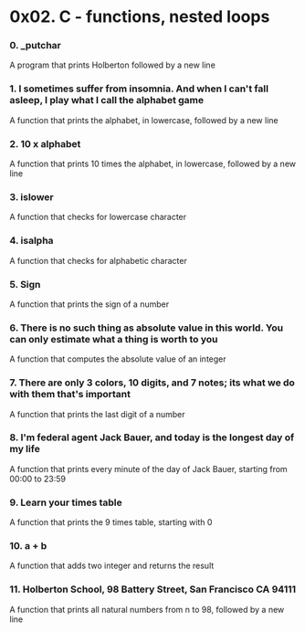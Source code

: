 # 0x02. C - functions, nested loops
### 0. _putchar
A program that prints Holberton followed by a new line
### 1. I sometimes suffer from insomnia. And when I can't fall asleep, I play what I call the alphabet game 
A function that prints the alphabet, in lowercase, followed by a new line
### 2. 10 x alphabet
A function that prints 10 times the alphabet, in lowercase, followed by a new line
### 3. islower
A function that checks for lowercase character
### 4. isalpha
A function that checks for alphabetic character
### 5. Sign
A function that prints the sign of a number
### 6. There is no such thing as absolute value in this world. You can only estimate what a thing is worth to you
A function that computes the absolute value of an integer
### 7. There are only 3 colors, 10 digits, and 7 notes; its what we do with them that's important
A function that prints the last digit of a number
### 8. I'm federal agent Jack Bauer, and today is the longest day of my life
A function that prints every minute of the day of Jack Bauer, starting from 00:00 to 23:59
### 9. Learn your times table
A function that prints the 9 times table, starting with 0
### 10. a + b
A function that adds two integer and returns the result
### 11. Holberton School, 98 Battery Street, San Francisco CA 94111
A function that prints all natural numbers from n to 98, followed by a new line